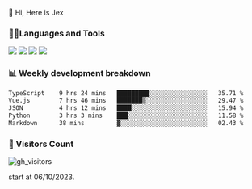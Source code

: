  👋 Hi, Here is Jex

 

### 🧑‍💻Languages and Tools

<code><a href="https://react.dev"><img src="https://api.iconify.design/logos:react.svg" /></a></code>
<code><a href="https://github.com/vuejs/core"><img src="https://api.iconify.design/logos:vue.svg" /></a></code> 
<code><a href="https://github.com/microsoft/TypeScript"><img src="https://api.iconify.design/logos:typescript-icon.svg" /></a></code>
<code><a href="https://threejs.org/"><img src="https://api.iconify.design/logos:threejs.svg" /></a></code>

### 📊 Weekly development breakdown

<!--START_SECTION:waka-->

```txt
TypeScript    9 hrs 24 mins   █████████░░░░░░░░░░░░░░░░   35.71 %
Vue.js        7 hrs 46 mins   ███████▒░░░░░░░░░░░░░░░░░   29.47 %
JSON          4 hrs 12 mins   ████░░░░░░░░░░░░░░░░░░░░░   15.94 %
Python        3 hrs 3 mins    ███░░░░░░░░░░░░░░░░░░░░░░   11.58 %
Markdown      38 mins         ▓░░░░░░░░░░░░░░░░░░░░░░░░   02.43 %
```

<!--END_SECTION:waka-->


### 👀 Visitors Count

![gh_visitors](https://profile-counter.glitch.me/jexlau/count.svg)

start at 06/10/2023.
